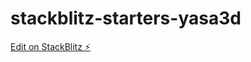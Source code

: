 # stackblitz-starters-yasa3d

[Edit on StackBlitz ⚡️](https://stackblitz.com/edit/stackblitz-starters-yasa3d)